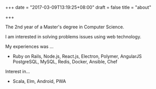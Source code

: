 +++
date = "2017-03-09T13:19:25+08:00"
draft = false
title = "about"

+++

The 2nd year of a Master's degree in Computer Science.

I am interested in solving problems issues using web technology.

My experiences was ...

- Ruby on Rails,  Node.js, React.js, Electron, Polymer, AngularJS PostgreSQL, MySQL, Redis, Docker, Ansible, Chef

Interest in...

- Scala, Elm, Android, PWA